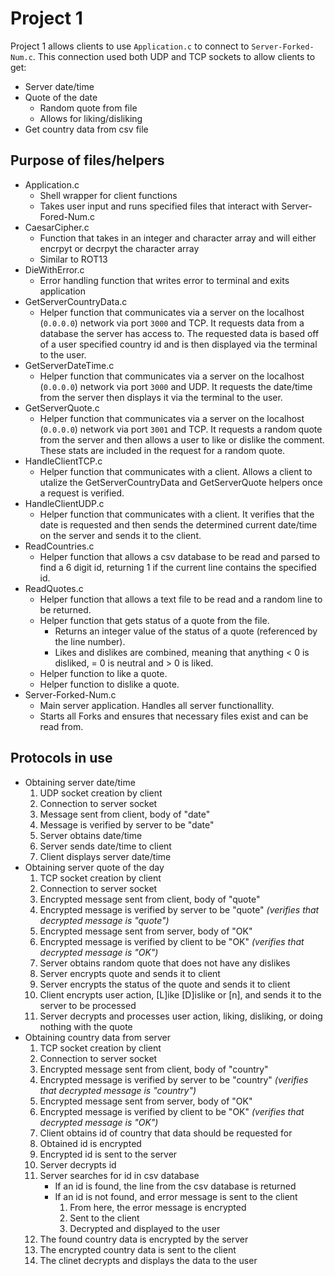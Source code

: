 # Project 1
Project 1 allows clients to use `Application.c` to connect to `Server-Forked-Num.c`. This connection used both UDP and TCP sockets to allow clients to get:
* Server date/time
* Quote of the date
    * Random quote from file
    * Allows for liking/disliking
* Get country data from csv file

## Purpose of files/helpers
* Application.c
    * Shell wrapper for client functions
    * Takes user input and runs specified files that interact with Server-Fored-Num.c
* CaesarCipher.c
    * Function that takes in an integer and character array and will either encrpyt or decrpyt the character array
    * Similar to ROT13
* DieWithError.c
    * Error handling function that writes error to terminal and exits application
* GetServerCountryData.c
    * Helper function that communicates via a server on the localhost (`0.0.0.0`) network via port `3000` and TCP. It requests data from a database the server has access to. The requested data is based off of a user specified country id and is then displayed via the terminal to the user.
* GetServerDateTime.c
    * Helper function that communicates via a server on the localhost (`0.0.0.0`) network via port `3000` and UDP. It requests the date/time from the server then displays it via the terminal to the user.
* GetServerQuote.c
    * Helper function that communicates via a server on the localhost (`0.0.0.0`) network via port `3001` and TCP. It requests a random quote from the server and then allows a user to like or dislike the comment. These stats are included in the request for a random quote.
* HandleClientTCP.c
    * Helper function that communicates with a client. Allows a client to utalize the GetServerCountryData and GetServerQuote helpers once a request is verified.
* HandleClientUDP.c
    * Helper function that communicates with a client. It verifies that the date is requested and then sends the determined current date/time on the server and sends it to the client.
* ReadCountries.c
    * Helper function that allows a csv database to be read and parsed to find a 6 digit id, returning 1 if the current line contains the specified id.
* ReadQuotes.c
    * Helper function that allows a text file to be read and a random line to be returned.
    * Helper function that gets status of a quote from the file.
        * Returns an integer value of the status of a quote (referenced by the line number).
        * Likes and dislikes are combined, meaning that anything < 0 is disliked, = 0 is neutral and > 0 is liked.
    * Helper function to like a quote.
    * Helper function to dislike a quote.
* Server-Forked-Num.c
    * Main server application. Handles all server functionallity.
    * Starts all Forks and ensures that necessary files exist and can be read from.

## Protocols in use
* Obtaining server date/time
    1. UDP socket creation by client
    2. Connection to server socket
    3. Message sent from client, body of "date"
    4. Message is verified by server to be "date"
    5. Server obtains date/time
    6. Server sends date/time to client
    7. Client displays server date/time
* Obtaining server quote of the day
    1. TCP socket creation by client
    2. Connection to server socket
    3. Encrypted message sent from client, body of "quote"
    4. Encrypted message is verified by server to be "quote" _(verifies that decrypted message is "quote")_
    5. Encrypted message sent from server, body of "OK"
    6. Encrypted message is verified by client to be "OK" _(verifies that decrypted message is "OK")_
    7. Server obtains random quote that does not have any dislikes
    8. Server encrypts quote and sends it to client
    9. Server encrypts the status of the quote and sends it to client
    10. Client encrypts user action, [L]ike [D]islike or [n], and sends it to the server to be processed
    11. Server decrypts and processes user action, liking, disliking, or doing nothing with the quote
* Obtaining country data from server
    1. TCP socket creation by client
    2. Connection to server socket
    3. Encrypted message sent from client, body of "country"
    4. Encrypted message is verified by server to be "country" _(verifies that decrypted message is "country")_
    5. Encrypted message sent from server, body of "OK"
    6. Encrypted message is verified by client to be "OK" _(verifies that decrypted message is "OK")_
    7. Client obtains id of country that data should be requested for
    8. Obtained id is encrypted
    9. Encrypted id is sent to the server
    10. Server decrypts id
    11. Server searches for id in csv database
        * If an id is found, the line from the csv database is returned
        * If an id is not found, and error message is sent to the client
            1. From here, the error message is encrypted
            2. Sent to the client
            3. Decrypted and displayed to the user
    12. The found country data is encrypted by the server
    13. The encrypted country data is sent to the client
    14. The clinet decrypts and displays the data to the user